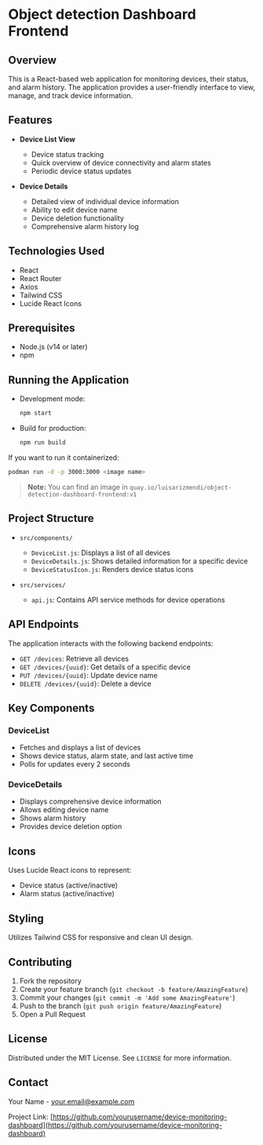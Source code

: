 # Object detection Dashboard Frontend

## Overview

This is a React-based web application for monitoring devices, their status, and alarm history. The application provides a user-friendly interface to view, manage, and track device information.

## Features

- **Device List View**
  - Device status tracking
  - Quick overview of device connectivity and alarm states
  - Periodic device status updates

- **Device Details**
  - Detailed view of individual device information
  - Ability to edit device name
  - Device deletion functionality
  - Comprehensive alarm history log

## Technologies Used

- React
- React Router
- Axios
- Tailwind CSS
- Lucide React Icons

## Prerequisites

- Node.js (v14 or later)
- npm 

## Running the Application

- Development mode:
  ```bash
  npm start
  ```

- Build for production:
  ```bash
  npm run build
  ```


If you want to run it containerized:

```bash
podman run -d -p 3000:3000 <image name>
```
> **Note:**
> You can find an image in `quay.io/luisarizmendi/object-detection-dashboard-frontend:v1`












## Project Structure

- `src/components/`
  - `DeviceList.js`: Displays a list of all devices
  - `DeviceDetails.js`: Shows detailed information for a specific device
  - `DeviceStatusIcon.js`: Renders device status icons

- `src/services/`
  - `api.js`: Contains API service methods for device operations

## API Endpoints

The application interacts with the following backend endpoints:

- `GET /devices`: Retrieve all devices
- `GET /devices/{uuid}`: Get details of a specific device
- `PUT /devices/{uuid}`: Update device name
- `DELETE /devices/{uuid}`: Delete a device

## Key Components

### DeviceList
- Fetches and displays a list of devices
- Shows device status, alarm state, and last active time
- Polls for updates every 2 seconds

### DeviceDetails
- Displays comprehensive device information
- Allows editing device name
- Shows alarm history
- Provides device deletion option

## Icons

Uses Lucide React icons to represent:
- Device status (active/inactive)
- Alarm status (active/inactive)

## Styling

Utilizes Tailwind CSS for responsive and clean UI design.

## Contributing

1. Fork the repository
2. Create your feature branch (`git checkout -b feature/AmazingFeature`)
3. Commit your changes (`git commit -m 'Add some AmazingFeature'`)
4. Push to the branch (`git push origin feature/AmazingFeature`)
5. Open a Pull Request

## License

Distributed under the MIT License. See `LICENSE` for more information.

## Contact

Your Name - your.email@example.com

Project Link: [https://github.com/yourusername/device-monitoring-dashboard](https://github.com/yourusername/device-monitoring-dashboard)
